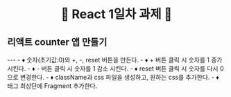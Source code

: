 <h1 align="center">🐳 React 1일차 과제 🐳</h1>
<h2>리액트 counter 앱 만들기</h2>
---
- ♦ 숫자(초기값:0)와 +, -, reset 버튼을 만든다.
- ♦️ + 버튼 클릭 시 숫자를 1 증가 시킨다.
- ♦️ - 버튼 클릭 시 숫자를 1 감소 시킨다.
- ♦️ reset 버튼 클릭 시 숫자를 다시 0으로 변경한다.
- ♦️ className과 css 파일을 생성하고, 원하는 css를 추가한다.
- ♦️ 태그 최상단에 Fragment 추가한다.
